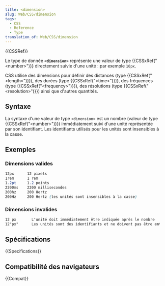 ```yaml
---
title: <dimension>
slug: Web/CSS/dimension
tags:
  - CSS
  - Reference
  - Type
translation_of: Web/CSS/dimension
---
```


{{CSSRef}}

Le type de donnée **`<dimension>`** représente une valeur de type {{CSSxRef("&lt;number&gt;")}} directement suivie d'une unité : par exemple `10px`.

CSS utilise des dimensions pour définir des distances (type {{CSSxRef("&lt;length&gt;")}}), des durées (type {{CSSxRef("&lt;time&gt;")}}), des fréquences (type {{CSSxRef("&lt;frequency&gt;")}}), des résolutions (type {{CSSxRef("&lt;resolution&gt;")}}) ainsi que d'autres quantités.

## Syntaxe

La syntaxe d'une valeur de type `<dimension>` est un nombre (valeur de type {{CSSxRef("&lt;number&gt;")}}) immédiatement suivi d'une unité représentée par son identifiant. Les identifiants utilisés pour les unités sont insensibles à la casse.

## Exemples

### Dimensions valides

```css example-good
12px      12 pixels
1rem      1 rem
1.2pt     1.2 points
2200ms    2200 millisecondes
200hz     200 Hertz
200Hz     200 Hertz (les unités sont insensibles à la casse)
```

### Dimensions invalides

```css example-bad
12 px       L'unité doit immédiatement être indiquée après le nombre
12"px"      Les unités sont des identifiants et ne doivent pas être entourées de quotes
```

## Spécifications

{{Specifications}}

## Compatibilité des navigateurs

{{Compat}}
